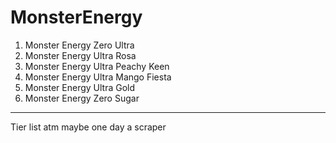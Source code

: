# MonsterEnergy
1. Monster Energy Zero Ultra
2. Monster Energy Ultra Rosa
3. Monster Energy Ultra Peachy Keen
4. Monster Energy Ultra Mango Fiesta
5. Monster Energy Ultra Gold
6. Monster Energy Zero Sugar

---
Tier list atm maybe one day a scraper
